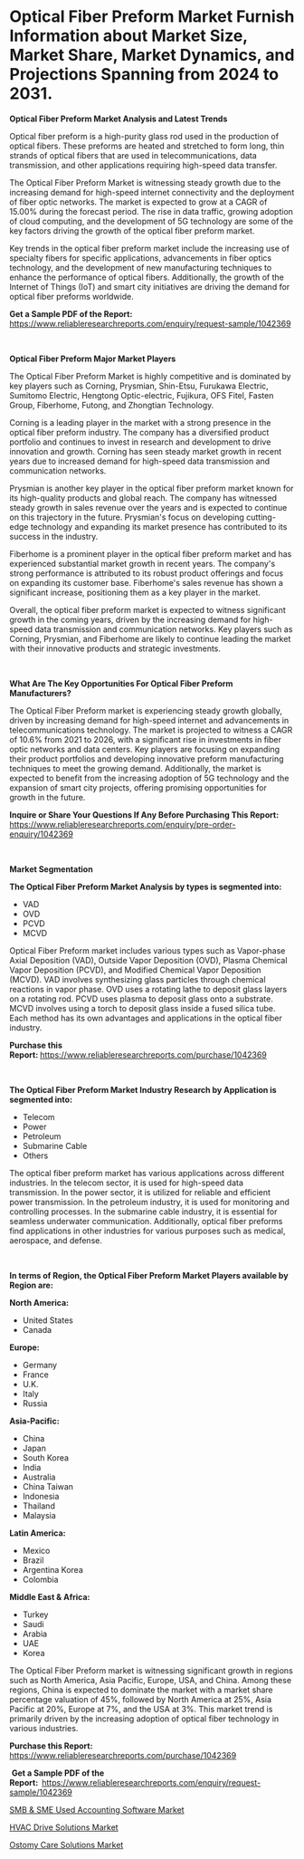 <p><h1>Optical Fiber Preform Market Furnish Information about Market Size, Market Share, Market Dynamics, and Projections Spanning from 2024 to 2031.</h1></p><p><strong>Optical Fiber Preform Market Analysis and Latest Trends</strong></p>
<p><p>Optical fiber preform is a high-purity glass rod used in the production of optical fibers. These preforms are heated and stretched to form long, thin strands of optical fibers that are used in telecommunications, data transmission, and other applications requiring high-speed data transfer.</p><p>The Optical Fiber Preform Market is witnessing steady growth due to the increasing demand for high-speed internet connectivity and the deployment of fiber optic networks. The market is expected to grow at a CAGR of 15.00% during the forecast period. The rise in data traffic, growing adoption of cloud computing, and the development of 5G technology are some of the key factors driving the growth of the optical fiber preform market.</p><p>Key trends in the optical fiber preform market include the increasing use of specialty fibers for specific applications, advancements in fiber optics technology, and the development of new manufacturing techniques to enhance the performance of optical fibers. Additionally, the growth of the Internet of Things (IoT) and smart city initiatives are driving the demand for optical fiber preforms worldwide.</p></p>
<p><strong>Get a Sample PDF of the Report:&nbsp;</strong> <a href="https://www.reliableresearchreports.com/enquiry/request-sample/1042369">https://www.reliableresearchreports.com/enquiry/request-sample/1042369</a></p>
<p>&nbsp;</p>
<p><strong>Optical Fiber Preform Major Market Players</strong></p>
<p><p>The Optical Fiber Preform Market is highly competitive and is dominated by key players such as Corning, Prysmian, Shin-Etsu, Furukawa Electric, Sumitomo Electric, Hengtong Optic-electric, Fujikura, OFS Fitel, Fasten Group, Fiberhome, Futong, and Zhongtian Technology.</p><p>Corning is a leading player in the market with a strong presence in the optical fiber preform industry. The company has a diversified product portfolio and continues to invest in research and development to drive innovation and growth. Corning has seen steady market growth in recent years due to increased demand for high-speed data transmission and communication networks.</p><p>Prysmian is another key player in the optical fiber preform market known for its high-quality products and global reach. The company has witnessed steady growth in sales revenue over the years and is expected to continue on this trajectory in the future. Prysmian's focus on developing cutting-edge technology and expanding its market presence has contributed to its success in the industry.</p><p>Fiberhome is a prominent player in the optical fiber preform market and has experienced substantial market growth in recent years. The company's strong performance is attributed to its robust product offerings and focus on expanding its customer base. Fiberhome's sales revenue has shown a significant increase, positioning them as a key player in the market.</p><p>Overall, the optical fiber preform market is expected to witness significant growth in the coming years, driven by the increasing demand for high-speed data transmission and communication networks. Key players such as Corning, Prysmian, and Fiberhome are likely to continue leading the market with their innovative products and strategic investments.</p></p>
<p>&nbsp;</p>
<p><strong>What Are The Key Opportunities For Optical Fiber Preform Manufacturers?</strong></p>
<p><p>The Optical Fiber Preform market is experiencing steady growth globally, driven by increasing demand for high-speed internet and advancements in telecommunications technology. The market is projected to witness a CAGR of 10.6% from 2021 to 2026, with a significant rise in investments in fiber optic networks and data centers. Key players are focusing on expanding their product portfolios and developing innovative preform manufacturing techniques to meet the growing demand. Additionally, the market is expected to benefit from the increasing adoption of 5G technology and the expansion of smart city projects, offering promising opportunities for growth in the future.</p></p>
<p><strong>Inquire or Share Your Questions If Any Before Purchasing This Report:</strong> <a href="https://www.reliableresearchreports.com/enquiry/pre-order-enquiry/1042369">https://www.reliableresearchreports.com/enquiry/pre-order-enquiry/1042369</a></p>
<p>&nbsp;</p>
<p><strong>Market Segmentation</strong></p>
<p><strong>The Optical Fiber Preform Market Analysis by types is segmented into:</strong></p>
<p><ul><li>VAD</li><li>OVD</li><li>PCVD</li><li>MCVD</li></ul></p>
<p><p>Optical Fiber Preform market includes various types such as Vapor-phase Axial Deposition (VAD), Outside Vapor Deposition (OVD), Plasma Chemical Vapor Deposition (PCVD), and Modified Chemical Vapor Deposition (MCVD). VAD involves synthesizing glass particles through chemical reactions in vapor phase. OVD uses a rotating lathe to deposit glass layers on a rotating rod. PCVD uses plasma to deposit glass onto a substrate. MCVD involves using a torch to deposit glass inside a fused silica tube. Each method has its own advantages and applications in the optical fiber industry.</p></p>
<p><strong>Purchase this Report:&nbsp;</strong><a href="https://www.reliableresearchreports.com/purchase/1042369">https://www.reliableresearchreports.com/purchase/1042369</a></p>
<p>&nbsp;</p>
<p><strong>The Optical Fiber Preform Market Industry Research by Application is segmented into:</strong></p>
<p><ul><li>Telecom</li><li>Power</li><li>Petroleum</li><li>Submarine Cable</li><li>Others</li></ul></p>
<p><p>The optical fiber preform market has various applications across different industries. In the telecom sector, it is used for high-speed data transmission. In the power sector, it is utilized for reliable and efficient power transmission. In the petroleum industry, it is used for monitoring and controlling processes. In the submarine cable industry, it is essential for seamless underwater communication. Additionally, optical fiber preforms find applications in other industries for various purposes such as medical, aerospace, and defense.</p></p>
<p>&nbsp;</p>
<p><strong>In terms of Region, the Optical Fiber Preform Market Players available by Region are:</strong></p>
<p>
    <p> <strong> North America: </strong>
        <ul>
            <li>United States</li>
            <li>Canada</li>
        </ul>
        </p> 
    <p> <strong> Europe: </strong>
        <ul>
            <li>Germany</li>
            <li>France</li>
            <li>U.K.</li>
            <li>Italy</li>
            <li>Russia</li>
        </ul>
        </p> 
    <p> <strong> Asia-Pacific: </strong>
        <ul>
            <li>China</li>
            <li>Japan</li>
            <li>South Korea</li>
            <li>India</li>
            <li>Australia</li>
            <li>China Taiwan</li>
            <li>Indonesia</li>
            <li>Thailand</li>
            <li>Malaysia</li>
        </ul>
        </p> 
    <p> <strong> Latin America: </strong>
        <ul>
            <li>Mexico</li>
            <li>Brazil</li>
            <li>Argentina Korea</li>
            <li>Colombia</li>
        </ul>
        </p> 
    <p> <strong> Middle East & Africa: </strong>
        <ul>
            <li>Turkey</li>
            <li>Saudi</li>
            <li>Arabia</li>
            <li>UAE</li>
            <li>Korea</li>
        </ul>
    </p>
    </p>
<p><p>The Optical Fiber Preform market is witnessing significant growth in regions such as North America, Asia Pacific, Europe, USA, and China. Among these regions, China is expected to dominate the market with a market share percentage valuation of 45%, followed by North America at 25%, Asia Pacific at 20%, Europe at 7%, and the USA at 3%. This market trend is primarily driven by the increasing adoption of optical fiber technology in various industries.</p></p>
<p><strong>Purchase this Report: </strong><a href="https://www.reliableresearchreports.com/purchase/1042369">https://www.reliableresearchreports.com/purchase/1042369</a></p>
<p>&nbsp;<strong>Get a Sample PDF of the Report:&nbsp;&nbsp;</strong><a href="https://www.reliableresearchreports.com/enquiry/request-sample/1042369">https://www.reliableresearchreports.com/enquiry/request-sample/1042369</a></p>
<p><strong></strong></p>
<p><p><a href="https://view.publitas.com/reportprime-1/smb-sme-used-accounting-software-market-size-share-trends-analysis-report-by-material-by-type-by-end-user-by-region-and-segment-forecasts-2023-2030/">SMB & SME Used Accounting Software Market</a></p><p><a href="https://view.publitas.com/reportprime-1/hvac-drive-solutions-market-research-report-reveals-the-latest-trends-and-opportunities-of-this-market-for-period-from-2023-2030/">HVAC Drive Solutions Market</a></p><p><a href="https://view.publitas.com/reportprime-1/ostomy-care-solutions-market-a-comprehensive-report-of-its-market-share-growth-trends-2023-2030/">Ostomy Care Solutions Market</a></p></p>